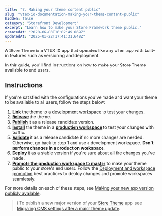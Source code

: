 ```yaml
---
title: "7. Making your theme content public"
slug: "vtex-io-documentation-making-your-theme-content-public"
hidden: false
category: "Storefront Development"
excerpt: "Learn how to make your Store Framework theme public."
createdAt: "2020-06-03T16:02:49.869Z"
updatedAt: "2025-01-22T17:41:31.648Z"
---
```


A Store Theme is a VTEX IO app that operates like any other app with built-in features such as versioning and deployment.

In this guide, you'll find instructions on how to make your Store Theme available to end users.

## Instructions

If you're satisfied with the configurations you've made and want your theme to be available to all users, follow the steps below:

1. [**Link**](https://developers.vtex.com/docs/guides/vtex-io-documentation-linking-an-app/) the theme to a [development workspace](https://developers.vtex.com/docs/guides/vtex-io-documentation-creating-a-development-workspace/) to test your changes.
2. [**Release**](https://developers.vtex.com/docs/guides/vtex-io-documentation-releasing-a-new-app-version/) the theme.
3. [**Publish**](https://developers.vtex.com/docs/guides/vtex-io-documentation-publishing-an-app/) it as a release candidate version.
4. [**Install**](https://developers.vtex.com/docs/guides/vtex-io-documentation-installing-an-app/) the theme in a [**production workspace**](https://developers.vtex.com/docs/guides/vtex-io-documentation-creating-a-production-workspace/) to test your changes with traffic.
5. [**Validate**](https://developers.vtex.com/docs/guides/vtex-io-documentation-publishing-an-app/) it as a release candidate if no more changes are needed. Otherwise, go back to step 1 and use a development workspace. **Don't perform changes in a production workspace**.
6. [**Deploy**](https://developers.vtex.com/docs/guides/vtex-io-documentation-publishing-an-app/) it as a stable version if you're sure about all the changes you've made.
7. [**Promote the production workspace to master**](https://developers.vtex.com/docs/guides/vtex-io-documentation-promoting-a-workspace-to-master/) to make your theme public to your store's end users. Follow the [Deployment and workspace promotion](https://developers.vtex.com/docs/guides/vtex-io-documentation-workspaces-best-practices#deployment-and-workspace-promotion) best practices to deploy changes and promote workspaces seamlessly.

For more details on each of these steps, see [Making your new app version publicly available](https://developers.vtex.com/docs/guides/vtex-io-documentation-making-your-new-app-version-publicly-available/).

>ℹ To publish a new major version of your [Store Theme](https://developers.vtex.com/docs/guides/vtex-io-documentation-store-theme) app, see [Migrating CMS settings after a major theme update](https://developers.vtex.com/docs/guides/vtex-io-documentation-migrating-cms-settings-after-major-update).
